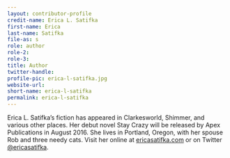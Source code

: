 ```yaml
---
layout: contributor-profile
credit-name: Erica L. Satifka
first-name: Erica
last-name: Satifka
file-as: s
role: author
role-2:
role-3:
title: Author
twitter-handle:
profile-pic: erica-l-satifka.jpg
website-url:
short-name: erica-l-satifka
permalink: erica-l-satifka
---
```

Erica L. Satifka’s fiction has appeared in Clarkesworld, Shimmer, and various other places. Her debut novel Stay Crazy will be released by Apex Publications in August 2016. She lives in Portland, Oregon, with her spouse Rob and three needy cats. Visit her online at [ericasatifka.com](http://ericasatifka.com) or on Twitter [@ericasatifka](https://twitter.com/ericasatifka).
